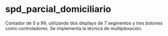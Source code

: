 # spd_parcial_domiciliario
Contador de 0 a 99, utilizando dos displays de 7 segmentos y tres botones como controladores. Se implementa la técnica de multiplexación.
